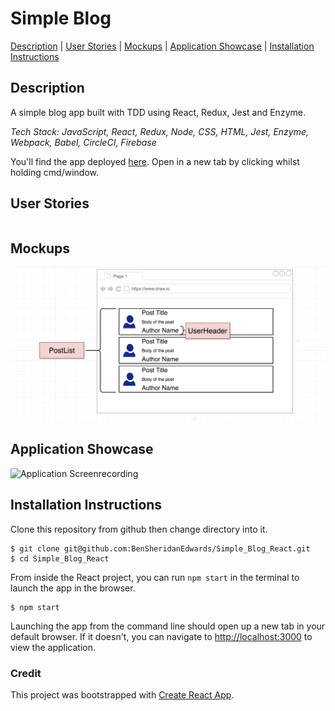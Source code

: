 # Simple Blog

[Description](#description) | [User Stories](#user-stories) | [Mockups](#mockups) | [Application Showcase](#app-showcase) | [Installation Instructions](#installation)

## <a name="description">Description</a>

A simple blog app built with TDD using React, Redux, Jest and Enzyme.

*Tech Stack: JavaScript, React, Redux, Node, CSS, HTML, Jest, Enzyme, Webpack, Babel, CircleCI, Firebase*

You'll find the app deployed [here](link). Open in a new tab by clicking whilst holding cmd/window.

## <a name="user-stories">User Stories</a>

```

```

## <a name="mockups">Mockups</a>

![Mockup](https://github.com/BenSheridanEdwards/Simple_Blog_React/blob/master/Images/Mockups/Mockup-PostList.png)

## <a name="app-showcase">Application Showcase</a>

![Application Screenrecording]()

## <a name="installation">Installation Instructions</a>

Clone this repository from github then change directory into it.

```
$ git clone git@github.com:BenSheridanEdwards/Simple_Blog_React.git
$ cd Simple_Blog_React
```

From inside the React project, you can run `npm start` in the terminal to launch the app in the browser.

```
$ npm start
```

Launching the app from the command line should open up a new tab in your default browser. If it doesn't, you can navigate to [http://localhost:3000](http://localhost:3000) to view the application.<br />

### Credit

This project was bootstrapped with [Create React App](https://github.com/facebook/create-react-app).
